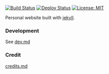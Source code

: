 [![Build Status](https://github.com/ConorSheehan1/ConorSheehan1.github.io/actions/workflows/ci.yml/badge.svg)](https://github.com/ConorSheehan1/ConorSheehan1.github.io/actions/workflows/ci.yml)
[![Deploy Status](https://github.com/ConorSheehan1/ConorSheehan1.github.io/actions/workflows/build-jekyll.yml/badge.svg)](https://github.com/ConorSheehan1/ConorSheehan1.github.io/actions/workflows/build-jekyll.yml)
[![License: MIT](https://img.shields.io/badge/License-MIT-yellow.svg)](https://opensource.org/licenses/MIT)

Personal website built with [jekyll](https://jekyllrb.com/).
### Development
See [dev.md](./dev.md)

### Credit
[credits.md](./credits.md)
